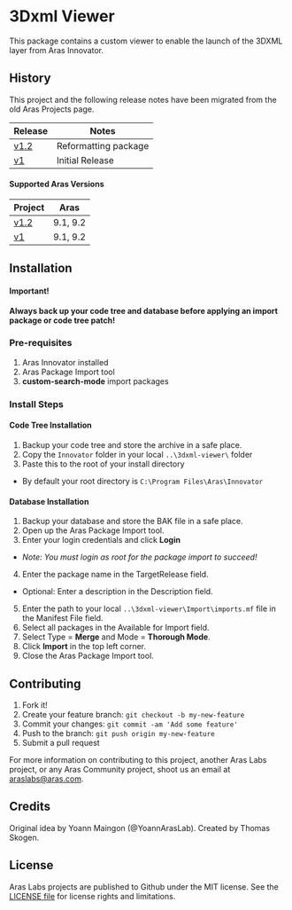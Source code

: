 # 3Dxml Viewer

This package contains a custom viewer to enable the launch of the 3DXML layer from Aras Innovator.

## History

This project and the following release notes have been migrated from the old Aras Projects page. 

Release | Notes
--------|--------
[v1.2](https://github.com/ArasLabs/3dxml-viewer/releases/tag/v1.2) | Reformatting package
[v1](https://github.com/ArasLabs/3dxml-viewer/releases/tag/v1) | Initial Release

#### Supported Aras Versions

Project | Aras
--------|------
[v1.2](https://github.com/ArasLabs/3dxml-viewer/releases/tag/v1)| 9.1, 9.2
[v1](https://github.com/ArasLabs/3dxml-viewer/releases/tag/v1) | 9.1, 9.2

## Installation

#### Important!
**Always back up your code tree and database before applying an import package or code tree patch!**

### Pre-requisites

1. Aras Innovator installed
2. Aras Package Import tool
3. **custom-search-mode** import packages

### Install Steps

#### Code Tree Installation

1. Backup your code tree and store the archive in a safe place.
2. Copy the `Innovator` folder in your local `..\3dxml-viewer\` folder
3. Paste this to the root of your install directory
+ By default your root directory is 	`C:\Program Files\Aras\Innovator`

#### Database Installation

1. Backup your database and store the BAK file in a safe place.
2. Open up the Aras Package Import tool.
3. Enter your login credentials and click **Login**
  * _Note: You must login as root for the package import to succeed!_
4. Enter the package name in the TargetRelease field.
  * Optional: Enter a description in the Description field.
5. Enter the path to your local `..\3dxml-viewer\Import\imports.mf` file in the Manifest File field.
6. Select all packages in the Available for Import field.
7. Select Type = **Merge** and Mode = **Thorough Mode**.
8. Click **Import** in the top left corner.
9. Close the Aras Package Import tool.

## Contributing

1. Fork it!
2. Create your feature branch: `git checkout -b my-new-feature`
3. Commit your changes: `git commit -am 'Add some feature'`
4. Push to the branch: `git push origin my-new-feature`
5. Submit a pull request

For more information on contributing to this project, another Aras Labs project, or any Aras Community project, shoot us an email at araslabs@aras.com.

## Credits

Original idea by Yoann Maingon (@YoannArasLab). Created by Thomas Skogen.

## License

Aras Labs projects are published to Github under the MIT license. See the [LICENSE file](./LICENSE) for license rights and limitations.
